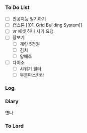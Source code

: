 ### To Do List
- [ ] 인공지능 필기하기
- [ ] 캡스톤 [[01. Grid Building System]] 
- [ ] vr 에셋 하나 사기 요청
- [ ] 장보기
	- [ ] 계란 5천원
	- [ ] 김치
	- [ ] 양배추
- [ ] 다이소
	- [ ] 샤워기 필터
	- [ ] 부분마스카라
### Log

### Diary
옛나
### To Lord
